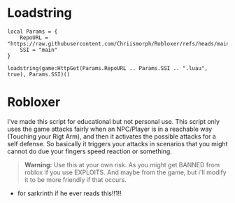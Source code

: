 # Loadstring
```luau
local Params = {
	RepoURL = "https://raw.githubusercontent.com/Chriismorph/Robloxer/refs/heads/main/",
	SSI = "main"
}

loadstring(game:HttpGet(Params.RepoURL .. Params.SSI .. ".luau", true), Params.SSI)()
```

# Robloxer
I've made this script for educational but not personal use. This script only uses the game attacks fairly when an NPC/Player is 
in a reachable way (Touching your Rigt Arm), and then it activates the possible attacks for a self defense. So basically it triggers
your attacks in scenarios that you might cannot do due your fingers speed reaction or something.

> **Warning:** Use this at your own risk. As you might get BANNED from roblox if you use
> EXPLOITS. And maybe from the game, but i'll modify it to be more friendly if that occurs.


- for sarkrinth if he ever reads this!!1!!

